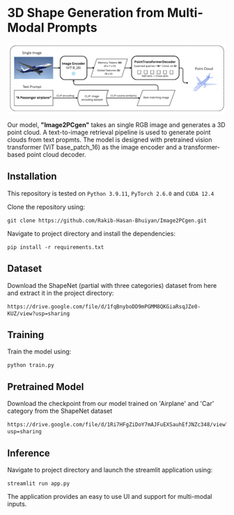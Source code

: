 # 3D Shape Generation from Multi-Modal Prompts
<p align="center">
    <img src="images/model_architecture.png" alt="Overview">
</p>

Our model, **"Image2PCgen"** takes an single RGB image and generates a 3D point cloud. A text-to-image retrieval pipeline is used to generate point clouds from text propmts. The model is designed with pretrained vision transformer (ViT base_patch_16) as the image encoder and a transformer-based point cloud decoder.

## Installation
This repository is tested on `Python 3.9.11`, `PyTorch 2.6.0` and `CUDA 12.4`

Clone the repository using:
```
git clone https://github.com/Rakib-Hasan-Bhuiyan/Image2PCgen.git
```
Navigate to project directory and install the dependencies:
```
pip install -r requirements.txt
```

## Dataset
Download the ShapeNet (partial with three categories) dataset from here and extract it in the project directory:
```
https://drive.google.com/file/d/1fqBnyboDD9mPGMM8QKGiaRsqJZe0-KUZ/view?usp=sharing
```

## Training
Train the model using:
```
python train.py
```

## Pretrained Model
Download the checkpoint from our model trained on 'Airplane' and 'Car' category from the ShapeNet dataset
```
https://drive.google.com/file/d/1Ri7HFgZiDoY7mAJFuEXSauhEfJNZc348/view?usp=sharing
```

## Inference
Navigate to project directory and launch the streamlit application using:
```
streamlit run app.py
```
The application provides an easy to use UI and support for multi-modal inputs. 

